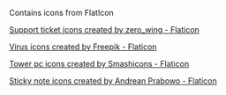 Contains icons from FlatIcon

<a href="https://www.flaticon.com/free-icons/support-ticket" title="support ticket icons">Support ticket icons created by zero_wing - Flaticon</a>

<a href="https://www.flaticon.com/free-icons/virus" title="virus icons">Virus icons created by Freepik - Flaticon</a>

<a href="https://www.flaticon.com/free-icons/tower-pc" title="tower pc icons">Tower pc icons created by Smashicons - Flaticon</a>

<a href="https://www.flaticon.com/free-icons/sticky-note" title="sticky note icons">Sticky note icons created by Andrean Prabowo - Flaticon</a>
